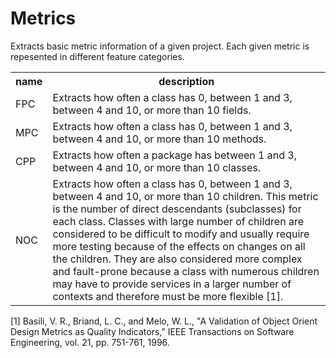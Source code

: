 # Metrics
Extracts basic metric information of a given project. Each given metric is repesented in different feature categories.

<table>
  <tr>
    <th>name</th>
    <th>description</th>
  </tr>
  <tr>
    <td>FPC</td>
    <td>Extracts how often a class has 0, between 1 and 3, between 4 and 10, or more than 10 fields.</td>
  </tr>
  <tr>
    <td>MPC</td>
    <td>Extracts how often a class has 0, between 1 and 3, between 4 and 10, or more than 10 methods.</td>
  </tr>
  <tr>
    <td>CPP</td>
    <td>Extracts how often a package has between 1 and 3, between 4 and 10, or more than 10 classes.</td>
  </tr>
  <tr>
      <td>NOC</td>
      <td>Extracts how often a class has 0, between 1 and 3, between 4 and 10, or more than 10 children. 
      This metric is the number of direct descendants (subclasses) for each class. Classes with large number of children are
       considered to be difficult to modify and usually require more testing because of the effects 
       on changes on all the children. They are also considered more complex and fault-prone because
        a class with numerous children may have to provide services in a larger number of contexts
        and therefore must be more flexible [1].</td>
    </tr>
</table>

[1] Basili, V. R., Briand, L. C., and Melo, W. L., "A Validation of Object Orient Design Metrics as
Quality Indicators," IEEE Transactions on Software Engineering, vol. 21, pp. 751-761, 1996.
